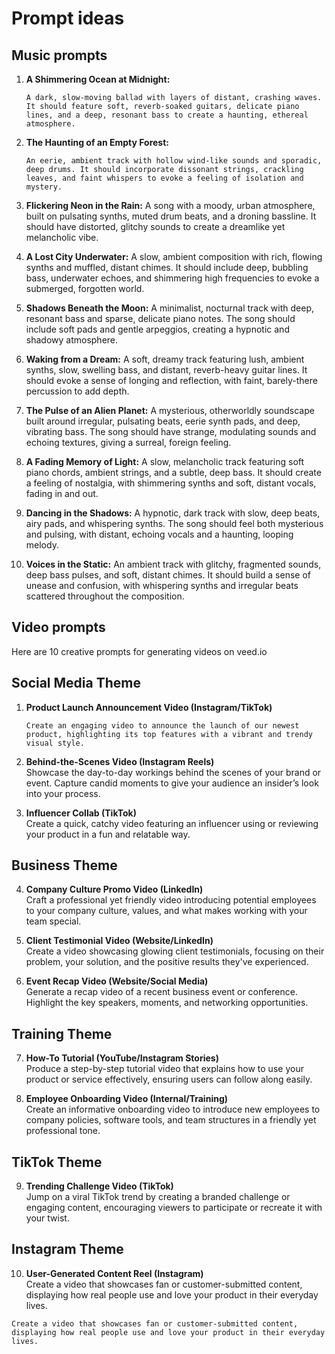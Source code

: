 # Prompt ideas


## Music prompts

1. **A Shimmering Ocean at Midnight:**
   ```
   A dark, slow-moving ballad with layers of distant, crashing waves. It should feature soft, reverb-soaked guitars, delicate piano lines, and a deep, resonant bass to create a haunting, ethereal atmosphere.
    ```

2. **The Haunting of an Empty Forest:**
   ```
   An eerie, ambient track with hollow wind-like sounds and sporadic, deep drums. It should incorporate dissonant strings, crackling leaves, and faint whispers to evoke a feeling of isolation and mystery.
    ```

5. **Flickering Neon in the Rain:** A song with a moody, urban atmosphere, built on pulsating synths, muted drum beats, and a droning bassline. It should have distorted, glitchy sounds to create a dreamlike yet melancholic vibe.

6. **A Lost City Underwater:** A slow, ambient composition with rich, flowing synths and muffled, distant chimes. It should include deep, bubbling bass, underwater echoes, and shimmering high frequencies to evoke a submerged, forgotten world.

7. **Shadows Beneath the Moon:** A minimalist, nocturnal track with deep, resonant bass and sparse, delicate piano notes. The song should include soft pads and gentle arpeggios, creating a hypnotic and shadowy atmosphere.

8. **Waking from a Dream:** A soft, dreamy track featuring lush, ambient synths, slow, swelling bass, and distant, reverb-heavy guitar lines. It should evoke a sense of longing and reflection, with faint, barely-there percussion to add depth.

9. **The Pulse of an Alien Planet:** A mysterious, otherworldly soundscape built around irregular, pulsating beats, eerie synth pads, and deep, vibrating bass. The song should have strange, modulating sounds and echoing textures, giving a surreal, foreign feeling.

10. **A Fading Memory of Light:** A slow, melancholic track featuring soft piano chords, ambient strings, and a subtle, deep bass. It should create a feeling of nostalgia, with shimmering synths and soft, distant vocals, fading in and out.

11. **Dancing in the Shadows:** A hypnotic, dark track with slow, deep beats, airy pads, and whispering synths. The song should feel both mysterious and pulsing, with distant, echoing vocals and a haunting, looping melody.

12. **Voices in the Static:** An ambient track with glitchy, fragmented sounds, deep bass pulses, and soft, distant chimes. It should build a sense of unease and confusion, with whispering synths and irregular beats scattered throughout the composition.

## Video prompts

Here are 10 creative prompts for generating videos on veed.io

## Social Media Theme

1. **Product Launch Announcement Video (Instagram/TikTok)**
   ```
   Create an engaging video to announce the launch of our newest product, highlighting its top features with a vibrant and trendy visual style.
   ```

3. **Behind-the-Scenes Video (Instagram Reels)**  
Showcase the day-to-day workings behind the scenes of your brand or event. Capture candid moments to give your audience an insider’s look into your process.


4. **Influencer Collab (TikTok)**  
Create a quick, catchy video featuring an influencer using or reviewing your product in a fun and relatable way.


## Business Theme

4. **Company Culture Promo Video (LinkedIn)**  
Craft a professional yet friendly video introducing potential employees to your company culture, values, and what makes working with your team special.

5. **Client Testimonial Video (Website/LinkedIn)**  
Create a video showcasing glowing client testimonials, focusing on their problem, your solution, and the positive results they've experienced.


6. **Event Recap Video (Website/Social Media)**  
Generate a recap video of a recent business event or conference. Highlight the key speakers, moments, and networking opportunities.


## Training Theme

7. **How-To Tutorial (YouTube/Instagram Stories)**  
Produce a step-by-step tutorial video that explains how to use your product or service effectively, ensuring users can follow along easily.


8. **Employee Onboarding Video (Internal/Training)**  
Create an informative onboarding video to introduce new employees to company policies, software tools, and team structures in a friendly yet professional tone.


## TikTok Theme

9. **Trending Challenge Video (TikTok)**  
Jump on a viral TikTok trend by creating a branded challenge or engaging content, encouraging viewers to participate or recreate it with your twist.


## Instagram Theme

10. **User-Generated Content Reel (Instagram)**  
 Create a video that showcases fan or customer-submitted content, displaying how real people use and love your product in their everyday lives.
 ```
 Create a video that showcases fan or customer-submitted content, displaying how real people use and love your product in their everyday lives.
 ```

